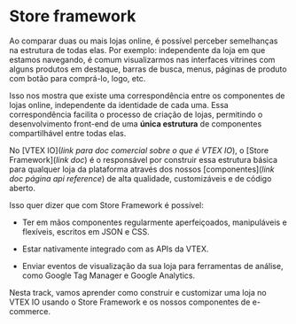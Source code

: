 # Store framework

Ao comparar duas ou mais lojas online, é possível perceber semelhanças na estrutura de todas elas. Por exemplo: independente da loja em que estamos navegando, é comum visualizarmos nas interfaces vitrines com alguns produtos em destaque, barras de busca, menus, páginas de produto com botão para comprá-lo, logo, etc.

Isso nos mostra que existe uma correspondência entre os componentes de lojas online, independente da identidade de cada uma. Essa correspondência facilita o processo de criação de lojas, permitindo o desenvolvimento front-end de uma __única estrutura__ de componentes compartilhável entre todas elas.

No [VTEX IO](*link para doc comercial sobre o que é VTEX IO*), o [Store Framework](*link doc*) é o responsável por construir essa estrutura básica para qualquer loja da plataforma através dos nossos [componentes](*link doc página api reference*) de alta qualidade, customizáveis e de código aberto.

Isso quer dizer que com Store Framework é possível:

-   Ter em mãos componentes regularmente aperfeiçoados, manipuláveis e flexíveis, escritos em JSON e CSS.
    
-   Estar nativamente integrado com as APIs da VTEX.
    
-   Enviar eventos de visualização da sua loja para ferramentas de análise, como Google Tag Manager e Google Analytics.
    
Nesta track, vamos aprender como construir e customizar uma loja no VTEX IO usando o Store Framework e os nossos componentes de e-commerce.
